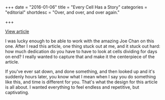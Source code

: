 +++
date = "2016-01-06"
title = "Every Cell Has a Story"
categories = "editorial"
shortdesc = "Over, and over, and over again."

+++

<p class="center"><a class="live-link" href="http://www.bu.edu/research/articles/cancer-cell-division-neil-ganem/">View article</a></p>

I was lucky enough to be able to work with the amazing Joe Chan on this one. After I read this article, one thing stuck out at me, and it stuck out hard: how much dedication do you have to have to look at cells dividing for days on end? I really wanted to capture that and make it the centerpiece of the article.

If you've ever sat down, and done something, and then looked up and it's suddenly hours later, you know what I mean when I say you do something like this, and time is different for you. That's what the design for this article is all about. I wanted everything to feel endless and repetitive, but captivating.